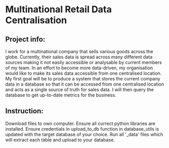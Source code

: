 # Multinational Retail Data Centralisation

## Project info:
I work for a multinational company that sells various goods across the globe.
Currently, their sales data is spread across many different data sources making it not easily accessible or analysable by current members of my team.
In an effort to become more data-driven, my organisation would like to make its sales data accessible from one centralised location.
My first goal will be to produce a system that stores the current company data in a database so that it can be accessed from one centralised location and acts as a single source of truth for sales data.
I will then query the database to get up-to-date metrics for the business.

## Instruction:
Download files to own computer.
Ensure all currect python libraries are installed.
Ensure credentials in upload_to_db function in database_utils is updated with the target database of your choice.
Run all '_data' files which will extract each table and upload to your database.
